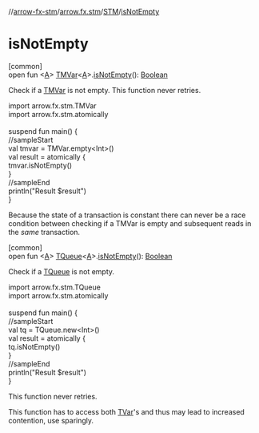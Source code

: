 //[arrow-fx-stm](../../../index.md)/[arrow.fx.stm](../index.md)/[STM](index.md)/[isNotEmpty](is-not-empty.md)

# isNotEmpty

[common]\
open fun &lt;[A](is-not-empty.md)&gt; [TMVar](../-t-m-var/index.md)&lt;[A](is-not-empty.md)&gt;.[isNotEmpty](is-not-empty.md)(): [Boolean](https://kotlinlang.org/api/latest/jvm/stdlib/kotlin/-boolean/index.html)

Check if a [TMVar](../-t-m-var/index.md) is not empty. This function never retries.

import arrow.fx.stm.TMVar\
import arrow.fx.stm.atomically\
\
suspend fun main() {\
  //sampleStart\
  val tmvar = TMVar.empty&lt;Int&gt;()\
  val result = atomically {\
    tmvar.isNotEmpty()\
  }\
  //sampleEnd\
  println("Result $result")\
}<!--- KNIT example-stm-18.kt -->

Because the state of a transaction is constant there can never be a race condition between checking if a TMVar is empty and subsequent reads in the *same* transaction.

[common]\
open fun &lt;[A](is-not-empty.md)&gt; [TQueue](../-t-queue/index.md)&lt;[A](is-not-empty.md)&gt;.[isNotEmpty](is-not-empty.md)(): [Boolean](https://kotlinlang.org/api/latest/jvm/stdlib/kotlin/-boolean/index.html)

Check if a [TQueue](../-t-queue/index.md) is not empty.

import arrow.fx.stm.TQueue\
import arrow.fx.stm.atomically\
\
suspend fun main() {\
  //sampleStart\
  val tq = TQueue.new&lt;Int&gt;()\
  val result = atomically {\
    tq.isNotEmpty()\
  }\
  //sampleEnd\
  println("Result $result")\
}<!--- KNIT example-stm-36.kt -->

This function never retries.

This function has to access both [TVar](../-t-var/index.md)'s and thus may lead to increased contention, use sparingly.
